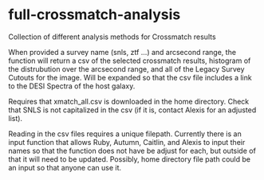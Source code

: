 # full-crossmatch-analysis
Collection of different analysis methods for Crossmatch results

When provided a survey name (snls, ztf ...) and arcsecond range, the function will return a csv of the selected crossmatch results, histogram of the distrubution over the arcsecond range, and all of the Legacy Survey Cutouts for the image. Will be expanded so that the csv file includes a link to the DESI Spectra of the host galaxy. 

Requires that xmatch_all.csv is downloaded in the home directory. Check that SNLS is not capitalized in the csv (if it is, contact Alexis for an adjusted list).

Reading in the csv files requires a unique filepath. Currently there is an input function that allows Ruby, Autumn, Caitlin, and Alexis to input their names so that the function does not have be adjust for each, but outside of that it will need to be updated. Possibly, home directory file path could be an input so that anyone can use it.

